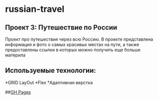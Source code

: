 # russian-travel
## Проект 3: Путешествие по России

Проект про путешествия через всю Россию. В проекте представлена информация и фото о самых красивых местах на пути, а также предоставлены ссылки в которых можно получить еще больше материла

## Используемые технологии:
*GRID LayOut
*Flex
*Адаптивная верстка

##[GH Pages](https://yanbystrikovgit.github.io/russian-travel/)
